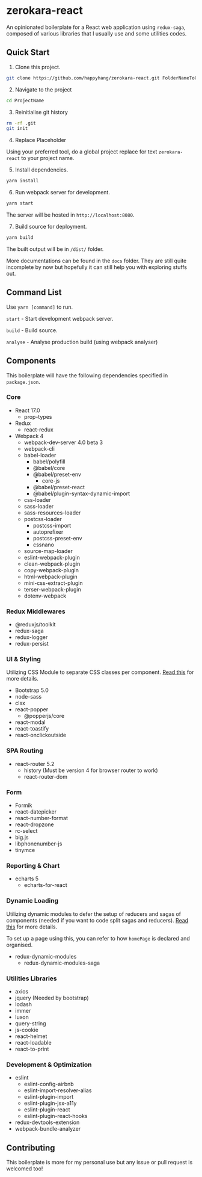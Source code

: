 # zerokara-react

An opinionated boilerplate for a React web application using `redux-saga`, composed of various libraries that I usually use and some utilities codes.

## Quick Start

1. Clone this project.

``` bash
git clone https://github.com/happyhang/zerokara-react.git FolderNameToCloneTo
```

2. Navigate to the project

``` bash
cd ProjectName
```

3. Reinitialise git history

``` bash
rm -rf .git
git init
```

4. Replace Placeholder

Using your preferred tool, do a global project replace for text `zerokara-react` to your project name.

5. Install dependencies.

``` bash
yarn install
```

6. Run webpack server for development.

``` bash
yarn start
```

The server will be hosted in `http://localhost:8080`.

7. Build source for deployment.

``` bash
yarn build
```

The built output will be in `/dist/` folder.

More documentations can be found in the `docs` folder. They are still quite incomplete by now but hopefully it can still help you with exploring stuffs out.

## Command List

Use `yarn [command]` to run.

`start` - Start development webpack server.

`build` - Build source.

`analyse` - Analyse production build (using webpack analyser)

## Components

This boilerplate will have the following dependencies specified in `package.json`.

### Core

- React 17.0
  - prop-types
- Redux
  - react-redux
- Webpack 4
  - webpack-dev-server 4.0 beta 3
  - webpack-cli
  - babel-loader
    - babel/polyfill
    - @babel/core
    - @babel/preset-env
      - core-js
    - @babel/preset-react
    - @babel/plugin-syntax-dynamic-import
  - css-loader
  - sass-loader
  - sass-resources-loader
  - postcss-loader
    - postcss-import
    - autoprefixer
    - postcss-preset-env
    - cssnano
  - source-map-loader
  - eslint-webpack-plugin
  - clean-webpack-plugin
  - copy-webpack-plugin
  - html-webpack-plugin
  - mini-css-extract-plugin
  - terser-webpack-plugin
  - dotenv-webpack
  

### Redux Middlewares

- @reduxjs/toolkit
- redux-saga
- redux-logger
- redux-persist

### UI & Styling

Utilizing CSS Module to separate CSS classes per component. [Read this](https://github.com/gajus/babel-plugin-react-css-modules) for more details.

- Bootstrap 5.0
- node-sass
- clsx
- react-popper
  - @popperjs/core
- react-modal
- react-toastify
- react-onclickoutside

### SPA Routing

- react-router 5.2
  - history (Must be version 4 for browser router to work)
  - react-router-dom

### Form

- Formik
- react-datepicker
- react-number-format
- react-dropzone
- rc-select
- big.js
- libphonenumber-js
- tinymce

### Reporting & Chart

- echarts 5
  - echarts-for-react
  

### Dynamic Loading

Utilizing dynamic modules to defer the setup of reducers and sagas of components (needed if you want to code split sagas and reducers). [Read this](https://github.com/microsoft/redux-dynamic-modules) for more details.

To set up a page using this, you can refer to how `homePage` is declared and organised.

- redux-dynamic-modules
  - redux-dynamic-modules-saga

### Utilities Libraries

- axios
- jquery (Needed by bootstrap)
- lodash
- immer
- luxon
- query-string
- js-cookie
- react-helmet
- react-loadable
- react-to-print

### Development & Optimization

- eslint
  - eslint-config-airbnb
  - eslint-import-resolver-alias
  - eslint-plugin-import
  - eslint-plugin-jsx-a11y
  - eslint-plugin-react
  - eslint-plugin-react-hooks
- redux-devtools-extension
- webpack-bundle-analyzer

## Contributing

This boilerplate is more for my personal use but any issue or pull request is welcomed too!
